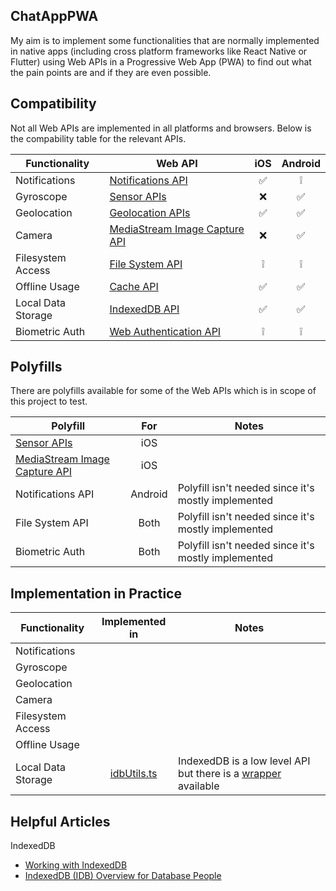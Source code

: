 ## ChatAppPWA

My aim is to implement some functionalities that are normally implemented in native apps (including cross platform frameworks like React Native or Flutter) using Web APIs in a Progressive Web App (PWA) to find out what the pain points are and if they are even possible.

## Compatibility

Not all Web APIs are implemented in all platforms and browsers. Below is the compability table for the relevant APIs.

| Functionality      | Web API                                                                                                         | iOS | Android |
| ------------------ | --------------------------------------------------------------------------------------------------------------- | :-: | :-----: |
| Notifications      | [Notifications API](https://developer.mozilla.org/en-US/docs/Web/API/Notifications_API)                         | ✅  |   ❕    |
| Gyroscope          | [Sensor APIs](https://developer.mozilla.org/en-US/docs/Web/API/Sensor_APIs)                                     | ❌️ |   ✅    |
| Geolocation        | [Geolocation APIs](https://developer.mozilla.org/en-US/docs/Web/API/Geolocation_API)                            | ✅  |   ✅    |
| Camera             | [MediaStream Image Capture API](https://developer.mozilla.org/en-US/docs/Web/API/MediaStream_Image_Capture_API) | ❌  |   ✅    |
| Filesystem Access  | [File System API](https://developer.mozilla.org/en-US/docs/Web/API/File_System_API)                             | ❕  |   ❕    |
| Offline Usage      | [Cache API](https://developer.mozilla.org/en-US/docs/Web/API/Cache)                                             | ✅  |   ✅    |
| Local Data Storage | [IndexedDB API](https://developer.mozilla.org/en-US/docs/Web/API/IndexedDB_API)                                 | ✅  |   ✅    |
| Biometric Auth     | [Web Authentication API](https://developer.mozilla.org/en-US/docs/Web/API/Web_Authentication_API)               | ❕  |   ❕    |

## Polyfills

There are polyfills available for some of the Web APIs which is in scope of this project to test.

| Polyfill                                                                                   |   For   | Notes                                               |
| ------------------------------------------------------------------------------------------ | :-----: | --------------------------------------------------- |
| [Sensor APIs](https://github.com/kenchris/sensor-polyfills)                                |   iOS   |                                                     |
| [MediaStream Image Capture API](https://github.com/GoogleChromeLabs/imagecapture-polyfill) |   iOS   |                                                     |
| Notifications API                                                                          | Android | Polyfill isn't needed since it's mostly implemented |
| File System API                                                                            |  Both   | Polyfill isn't needed since it's mostly implemented |
| Biometric Auth                                                                             |  Both   | Polyfill isn't needed since it's mostly implemented |

## Implementation in Practice

| Functionality      |                 Implemented in                 | Notes                                                                                                 |
| ------------------ | :--------------------------------------------: | ----------------------------------------------------------------------------------------------------- |
| Notifications      |                                                |                                                                                                       |
| Gyroscope          |                                                |                                                                                                       |
| Geolocation        |                                                |                                                                                                       |
| Camera             |                                                |                                                                                                       |
| Filesystem Access  |                                                |                                                                                                       |
| Offline Usage      |                                                |                                                                                                       |
| Local Data Storage | [idbUtils.ts](/frontend/src/utils/idbUtils.ts) | IndexedDB is a low level API but there is a [wrapper](https://github.com/jakearchibald/idb) available |

## Helpful Articles

IndexedDB

- [Working with IndexedDB](https://web.dev/articles/indexeddb)
- [IndexedDB (IDB) Overview for Database People](https://chromium.googlesource.com/chromium/src/third_party/+/master/blink/renderer/modules/indexeddb/docs/idb_overview.md)
